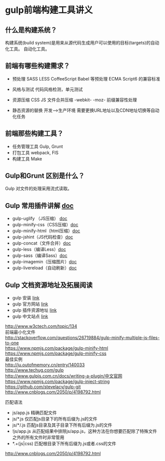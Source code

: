 # gulp前端构建工具讲义

## 什么是构建系统？

构建系统(build system)是用来从源代码生成用户可以使用的目标(targets)的自动化工具。
自动化工具。

## 前端有哪些构建需求？

* 预处理
        SASS LESS CoffeeScript Babel 等预处理 ECMA Script6 的兼容标准

* 风格与测试
        代码风格检测，单元测试

* 资源压缩
        CSS JS 文件合并压缩  -webkit- -moz- 前缀兼容性处理

* 静态资源的替换
        开发—>生产环境 需要更换URL地址以及CDN地址切换等自动化任务

## 前端那些构建工具？

* 任务管理工具 Gulp, Grunt
* 打包工具 webpack, FIS
* 构建工具  Make

## Gulp和Grunt 区别是什么？

Gulp 对文件的处理采用流式读取。

## Gulp 常用插件讲解 [doc](demo.md)

* gulp-uglify （JS压缩） [doc](demo.md)
* gulp-minify-css（CSS压缩）[doc](demo.md)
* gulp-minify-html（html压缩）[doc](demo.md)
* gulp-jshint（JS代码检查）[doc](demo.md)
* gulp-concat（文件合并）[doc](demo.md)
* gulp-less（编译Less）[doc](demo.md)
* gulp-sass（编译Sass）[doc](demo.md)
* gulp-imagemin（压缩图片）[doc](demo.md)
* gulp-livereload（自动刷新）[doc](demo.md)

## Gulp 文档资源地址及拓展阅读

* gulp 安装 [link](install.md)
* gulp 官方网站 [link](http://gulpjs.com/)
* gulp 插件资源地址 [link](http://gulpjs.com/plugins/)
* gulp 中文站点  [link](http://www.gulpjs.com.cn/)

http://www.w3ctech.com/topic/134   
前端最小化文件   
http://stackoverflow.com/questions/26719884/gulp-minify-multiple-js-files-to-one   
https://www.npmjs.com/package/gulp-minify-html   
https://www.npmjs.com/package/gulp-minify-css   
最佳实例   
http://ju.outofmemory.cn/entry/140033   
http://www.techug.com/gulp   
http://www.gulpjs.com.cn/docs/writing-a-plugin/中文官网   
https://www.npmjs.com/package/gulp-inject-string   
https://github.com/stevelacy/gulp-git   
http://www.cnblogs.com/2050/p/4198792.html        

匹配语法   
* js/app.js 精确匹配文件   
* js/*.js 仅匹配js目录下的所有后缀为.js的文件
* js/*/.js 匹配js目录及其子目录下所有后缀为.js的文件
* !js/app.js 从匹配结果中排除js/app.js，这种方法在你想要匹配除了特殊文件之外的所有文件时非常管用
* *.+(js|css) 匹配根目录下所有后缀为.js或者.css的文件

http://www.cnblogs.com/2050/p/4198792.html   

